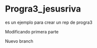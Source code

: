 # Progra3_jesusriva
es un ejemplo para crear un rep de progra3

Modificando primera parte

Nuevo branch
